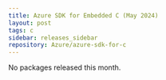 ```yaml
---
title: Azure SDK for Embedded C (May 2024)
layout: post
tags: c
sidebar: releases_sidebar
repository: Azure/azure-sdk-for-c
---
```


No packages released this month.

<!--
The Azure SDK team is pleased to make available the May 2024 client library release.

#### Stable

- _Add packages_

#### Updates

- _Add packages_

#### Beta

- _Add packages_

## Installation Instructions

To install any of our packages, copy and paste the following commands into a terminal:

```bash
$> 
```

## Feedback

If you have a bug or feature request for one of the libraries, please post an issue to [GitHub](https://github.com/Azure/azure-sdk-for-c/issues).

## Release highlights

### _Package name_

- Major changes only!

## Latest Releases

View all the latest versions of C packages [here][c-latest-releases].

{% include refs.md %}
-->
